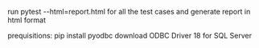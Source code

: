 run pytest --html=report.html for all the test cases and generate report in html format

prequisitions:
pip install pyodbc
download ODBC Driver 18 for SQL Server